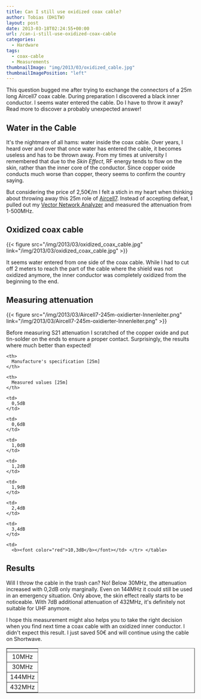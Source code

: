 ```yaml
---
title: Can I still use oxidized coax cable?
author: Tobias (DH1TW)
layout: post
date: 2013-03-18T02:24:55+00:00
url: /can-i-still-use-oxidized-coax-cable
categories:
  - Hardware
tags:
  - coax-cable
  - Measurements
thumbnailImage: "img/2013/03/oxidized_cable.jpg"
thumbnailImagePosition: "left"
---
```


This question bugged me after trying to exchange the connectors of a 25m long Aircell7 coax cable. During preparation I discovered a black inner conductor. I seems water entered the cable. Do I have to throw it away? Read more to discover a probably unexpected answer!

<!--more-->

## Water in the Cable

It's the nightmare of all hams: water inside the coax cable. Over years, I heard over and over that once water has entered the cable, it becomes useless and has to be thrown away. From my times at university I remembered that due to the  _Skin Effect_, RF energy tends to flow on the skin, rather than the inner core of the conductor. Since copper oxide conducts much worse than copper, theory seems to confirm the country saying.

But considering the price of 2,50€/m I felt a stich in my heart when thinking about throwing away this 25m role of [Aircell7][1]. Instead of accepting defeat, I pulled out my [Vector Network Analyzer][2] and measured the attenuation from 1-500MHz.

## Oxidized coax cable

{{< figure src="/img/2013/03/oxidized_coax_cable.jpg" link="/img/2013/03/oxidized_coax_cable.jpg" >}}

It seems water entered from one side of the coax cable. While I had to cut off 2 meters to reach the part of the cable where the shield was not oxidized anymore, the inner conductor was completely oxidized from the beginning to the end.

## Measuring attenuation

{{< figure src="/img/2013/03/Aircell7-245m-oxidierter-Innenleiter.png"
  link="/img/2013/03/Aircell7-245m-oxidierter-Innenleiter.png" >}}

Before measuring S21 attenuation I scratched of the copper oxide and put tin-solder on the ends to ensure a proper contact. Surprisingly, the results where much better than expected!

<table border="1" cellspacing="1" cellpadding="10">
  <tr>
    <th>
    </th>

    <th>
      Manufacture's specification [25m]
    </th>

    <th>
      Measured values [25m]
    </th>
  </tr>

  <tr align="center">
    <td>
      10MHz
    </td>

    <td>
      0,5dB
    </td>

    <td>
      0,6dB
    </td>
  </tr>

  <tr align="center">
    <td>
      30MHz
    </td>

    <td>
      1,0dB
    </td>

    <td>
      1,2dB
    </td>
  </tr>

  <tr align="center">
    <td>
      144MHz
    </td>

    <td>
      1,9dB
    </td>

    <td>
      2,4dB
    </td>
  </tr>

  <tr align="center">
    <td>
      432MHz
    </td>

    <td>
      3,4dB
    </td>

    <td>
      <b><font color="red">10,3dB</b></font></td> </tr> </table>

## Results
Will I throw the cable in the trash can? No! Below 30MHz, the attenuation increased with 0,2dB only marginally. Even on 144MHz it could still be used in an emergency situation. Only above, the skin effect really starts to be noticeable. With 7dB additional attenuation of 432MHz, it's definitely not suitable for UHF anymore.

I hope this measurement might also helps you to take the right decision when you find next time a coax cable with an oxidized inner conductor. I didn't expect this result. I just saved 50€ and will continue using the cable on Shortwave.

 [1]: http://www.kabel-kusch.de/Koaxkabel/SSB-Kabel/aircell7.htm
 [2]: https://www.dh1tw.de/evolution-of-the-dg8saq-vnwa
